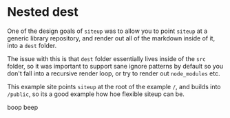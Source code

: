 # Nested dest

One of the design goals of `siteup` was to allow you to point `siteup` at a generic
library repository, and render out all of the markdown inside of it, into a `dest` folder.

The issue with this is that `dest` folder essentially lives inside of the `src` folder,
so it was important to support sane ignore patterns by default so you don't fall into a recursive render
loop, or try to render out `node_modules` etc.

This example site points `siteup` at the root of the example `/`, and builds into `/public`, so its a good
example how hoe flexible siteup can be.

boop beep
